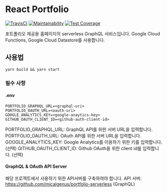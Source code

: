 # React Portfolio

[![TravisCI](https://travis-ci.org/micalgenus/portfolio.svg?branch=develop)](https://travis-ci.org/micalgenus/portfolio)
[![Maintainability](https://api.codeclimate.com/v1/badges/b2ae90e1e78a22d63b79/maintainability)](https://codeclimate.com/github/micalgenus/portfolio/maintainability)
[![Test Coverage](https://api.codeclimate.com/v1/badges/b2ae90e1e78a22d63b79/test_coverage)](https://codeclimate.com/github/micalgenus/portfolio/test_coverage)

포트폴리오 제공용 홈페이지의 serverless GraphQL 서비스입니다. Google Cloud Functions, Google Cloud Datastore를 사용합니다.

## 사용법

```
yarn build && yarn start
```

### 필수 사항

#### .env

```
PORTFOLIO_GRAPHQL_URL=<graphql-uri>
PORTFOLIO_OAUTH_URL=<oauth-uri>
GOOGLE_ANALYTICS_KEY=<google-anaytics-key>
GITHUB_OAUTH_CLIENT_ID=<github-auth-client-id>
```

PORTFOLIO_GRAPHQL_URL: GraphQL API를 위한 서버 URL을 입력합니다.
PORTFOLIO_OAUTH_URL: OAuth API를 위한 서버 URL을 입력합니다.
GOOGLE_ANALYTICS_KEY: Google Analytics를 이용하기 위한 키를 입력합니다. (선택)
GITHUB_OAUTH_CLIENT_ID: Github OAuth을 위한 client id를 입력합니다. (선택)

#### GraphQL & OAuth API Server

해당 프로젝트에서 사용하기 위한 API서버를 구축하여야 합니다.
API 서버: https://github.com/micalgenus/portfolio-serverless (GraphQL)
